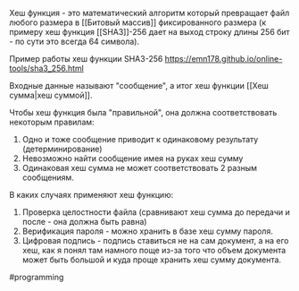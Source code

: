 Хеш функция - это математический алгоритм который превращает файл любого размера в [[Битовый массив]] фиксированного размера (к примеру хеш функция [[SHA3]]-256 дает на выход строку длины 256 бит - по сути это всегда 64 символа).

Пример работы хеш функции SHA3-256
https://emn178.github.io/online-tools/sha3_256.html

Входные данные называют "сообщение", а итог хеш функции [[Хеш сумма|хеш суммой]].

Чтобы хеш функция была "правильной", она должна соответствовать некоторым правилам:
1. Одно и тоже сообщение приводит к одинаковому результату (детерминирование)
2. Невозможно найти сообщение имея на руках хеш сумму
3. Одинаковая хеш сумма не может соответствовать 2 разным сообщениям.

В каких случаях применяют хеш функцию:
1. Проверка целостности файла (сравнивают хеш сумма до передачи и после - она должна быть равна)
2. Верификация пароля - можно хранить в базе хеш сумму пароля.
3. Цифровая подпись - подпись ставиться не на сам документ, а на его хеш, как я понял там намного поще из-за того что объем документа может быть большой и куда проще хранить хеш сумму документа.

#programming